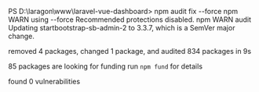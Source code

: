 PS D:\laragon\www\laravel-vue-dashboard> npm audit fix --force
npm WARN using --force Recommended protections disabled.
npm WARN audit Updating startbootstrap-sb-admin-2 to 3.3.7, which is a SemVer major change.

removed 4 packages, changed 1 package, and audited 834 packages in 9s

85 packages are looking for funding
  run `npm fund` for details

found 0 vulnerabilities